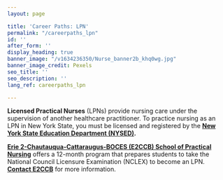 ```yaml
---
layout: page

title: 'Career Paths: LPN'
permalink: "/careerpaths_lpn"
id: ''
after_form: ''
display_heading: true
banner_image: "/v1634236350/Nurse_banner2b_khq0wg.jpg"
banner_image_credit: Pexels
seo_title: ''
seo_description: ''
lang_ref: careerpaths_lpn

---
```

**Licensed Practical Nurses** (LPNs) provide nursing care under the supervision of another healthcare practitioner.  To practice nursing as an LPN in New York State, you must be licensed and registered by the [**New York State Education Department (NYSED)**](http://www.op.nysed.gov/prof/nurse/nursinglpn.htm)**.**

[**Erie 2-Chautauqua-Cattaraugus-BOCES (E2CCB) School of Practical Nursing**](https://www.e2ccb.org/AdultEducation.cfm?subpage=1065607) offers a 12-month program that prepares students to take the National Council Licensure Examination (NCLEX) to become an LPN.  [**Contact E2CCB**](https://www.e2ccb.org/contact.cfm?school=2486) for more information.